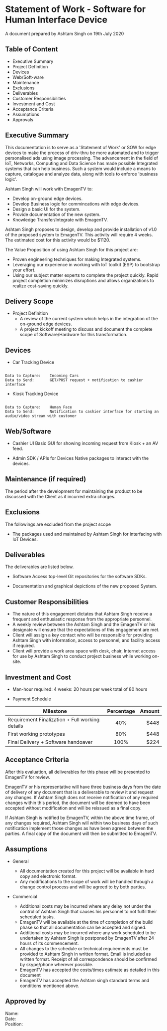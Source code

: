 # Statement of Work - Software for Human Interface Device

A document prepared by 
Ashtam Singh on 19th July 2020

## Table of Content

* Executive Summary
* Project Definition
* Devices
* Web/Soft-ware
* Maintenance
* Exclusions
* Deliverables
* Customer Responsibilities
* Investment and Cost
* Acceptance Criteria
* Assumptions
* Approvals



## Executive Summary
This documentation is to serve as a 'Statement of Work' or SOW for edge devices to make the process of driv-thru be more automated and to trigger personalised ads using image processing. The advancement in the field of IoT, Networks, Computing and Data Science has made possible Integrated systems that can help business. Such a system would include a means to capture, catalogue and analyze data, along with tools to enforce 'business logic'.

Ashtam Singh will work with EmagenTV to:

* Develop on-ground edge devices.
* Develop Business logic for commincations with edge devices.
* Design a basic UI for the system. 
* Provide documentation of the new system.
* Knowledge Transfer/Integrate with EmagenTV.

Ashtam Singh proposes to design, develop and provide installation of v1.0 of the proposed system to EmagenTV.
This activity will require 4 weeks. The estimated cost for this activity would be $1120.

The Value Proposition of using Ashtam Singh for this project are:
* Proven engineering techniques for making Integrated systems.
* Leveraging our experience in working with IoT toolkit (ESP) to bootstrap your effort. 
* Using our subject matter experts to complete the project quickly. Rapid project completion minimizes disruptions and allows organizations to realize cost-saving quickly.

## Delivery Scope

* Project Definition
    - A review of the current system which helps in the integration of the on-ground edge devices.
    - A project kickoff meeting to discuss and document the complete scope of Software/Hardware for this transformation.

## Devices

* Car Tracking Device

```

Data to Capture:    Incoming Cars
Data to Send:       GET/POST request + notification to cashier interface

```

* Kiosk Tracking Device

```

Data to Capture:    Human Face 
Data to Send:       Notification to cashier interface for starting an audio/video stream with customer 

```


## Web/Software

* Cashier UI
Basic GUI for showing incoming request from Kiosk + an AV feed.

* Admin SDK / APIs for Devices
Native packages to interact with the devices. 

## Maintenance (if required)
The period after the development for maintaining the product to be discussed with the Client as it incurred extra charges.

## Exclusions
The followings are excluded from the project scope
* The packages used and maintained by Ashtam Singh for interfacing with IoT Devices.

## Deliverables
The deliverables are listed below.

* Software
Access top-level Git repositories for the software SDKs.

* Documentation and graphical depictions of the new proposed System.


## Customer Responsibilities
* The nature of this engagement dictates that Ashtam Singh receive a frequent and enthusiastic response from the appropriate personnel.
* A weekly review between the Ashtam Singh and the EmagenTV or his designate will ensure that the expectations of this engagement are met.
* Client will assign a key contact who will be responsible for providing Ashtam Singh with information, access to personnel, and facility access if required.
* Client will provide a work area space with desk, chair, Internet access for use by Ashtam Singh to conduct project business while working on-site.

## Investment and Cost
* Man-hour required: 4 weeks: 20 hours per week total of 80 hours

 * Payment Schedule

| Milestone                                 | Percentage    | Amount    |
| -------------                             |:-------------:| -----:    |
| Requirement Finalization + Full working details                  | 40%            |  $448 |
| First working prototypes                  | 80%           | $448 |
| Final Delivery + Software handoaver                         | 100%          | $224 |


## Acceptance Criteria
After this evaluation, all deliverables for this phase will be presented to EmagenTV for review.

EmagenTV or his representative will have three business days from the date of delivery of any document that is a deliverable to review it and request any changes.  If Ashtam Singh does not receive notification of any required changes within this period, the document will be deemed to have been accepted without modification and will be reissued as a final copy.

If Ashtam Singh is notified by EmagenTV, within the above time frame, of any changes required, Ashtam Singh will within two business days of such notification implement those changes as have been agreed between the parties.  A final copy of the document will then be submitted to EmagenTV.

## Assumptions
* General
    * All documentation created for this project will be available in hard copy and electronic format.
    * Any modifications to the scope of work will be handled through a change control process and will be agreed to by both parties.

* Commercial
    * Additional costs may be incurred where any delay not under the control of Ashtam Singh that causes his personnel to not fulfil their scheduled tasks.
    * EmagenTV will be available at the time of completion of the build phase so that all documentation can be accepted and signed.
    * Additional costs may be incurred where any work scheduled to be undertaken by Ashtam Singh is postponed by EmagenTV after 24 hours of its commencement.
    * All changes to the schedule or technical requirements must be provided to Ashtam Singh in written format. Email is included as written format. Receipt of all correspondence should be confirmed by skype/phone wherever possible.
    * EmagenTV has accepted the costs/times estimate as detailed in this document
    * EmagenTV has accepted the Ashtam singh standard terms and conditions mentioned above.


## Approved by
Name:   
Date:   
Position:   
